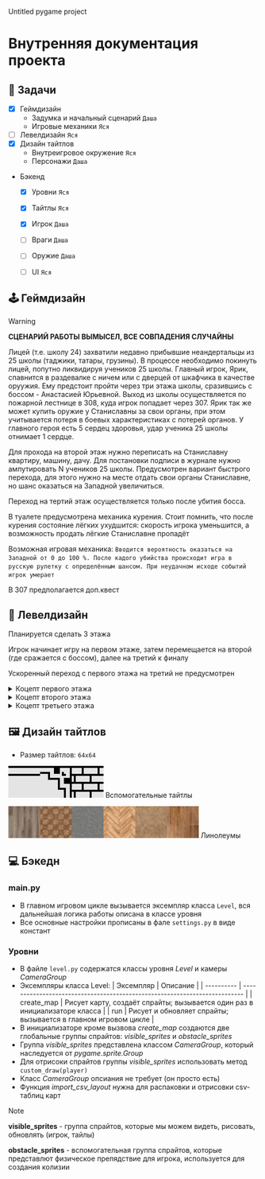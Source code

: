 Untitled pygame project
# Внутренняя документация проекта



## 📑 Задачи
- [x] Геймдизайн
  - Задумка и начальный сценарий `Даша`
  - Игровые механики `Яся`
- [ ] Левелдизайн `Яся`
- [x] Дизайн тайтлов
  - Внутреигровое окружение `Яся`
  - Персонажи `Даша`
- Бэкенд
  - [x] Уровни `Яся`
  - [x] Тайтлы `Яся`
  - [x] Игрок `Даша`
  - [ ] Враги `Даша`
  - [ ] Оружие `Даша`
  - [ ] UI `Яся`


## 🕹 Геймдизайн 

> [!WARNING]
> **СЦЕНАРИЙ РАБОТЫ ВЫМЫСЕЛ, ВСЕ СОВПАДЕНИЯ СЛУЧАЙНЫ**

Лицей (т.е. школу 24) захватили недавно прибывшие неандертальцы из 25 школы (таджики, татары, грузины). В процессе необходимо покинуть лицей, попутно ликвидируя учеников 25 школы. Главный игрок, Ярик, спавнится в раздевалке с ничем или с дверцей от шкафчика в качестве оруужия. Ему предстоит пройти через три этажа школы, сразившись с боссом - Анастасией Юрьевной. Выход из школы осуществляется по пожарной лестнице в 308, куда игрок попадает через 307. Ярик так же может купить оружие у Станиславны за свои органы, при этом учитывается потеря в боевых характеристиках с потерей органов. У главного героя есть 5 сердец здоровья, удар ученика 25 школы отнимает 1 сердце.

Для прохода на второй этаж нужно переписать на Станиславну квартиру, машину, дачу. Для постановки подписи в журнале нужно ампутировать N учеников 25 школы. Предусмотрен вариант быстрого перехода, для этого нужно на месте отдать свои органы Станиславне, но шанс оказаться на Западной увеличиться.

Переход на тертий этаж осуществляется только после убития босса.

В туалете предусмотрена механика курения. Стоит помнить, что после курения состояние лёгких ухудшится: скорость игрока уменьшится, а возможность продать лёгкие Станиславне пропадёт 

Возможная игровая механика: `Вводится вероятность оказаться на Западной от 0 до 100 %. После кадого убийства происходит игра в русскую рулетку с определённым шансом. При неудачном исходе событий игрок умерает`

В 307 предполагается доп.квест


## 📐 Левелдизайн
Планируется сделать 3 этажа

Игрок начинает игру на первом этаже, затем перемещается на второй (где сражается с боссом), далее на третий к финалу

Ускоренный переход с первого этажа на третий не предусмотрен

<details>
<summary>Коцепт первого этажа</summary>
  
![Коцепт-план первого этажа](https://github.com/PlakIA/pygame-resources/blob/d871d09b56135a5b743909c981f53a61befa4bc1/docs-resources/concept%20plan%201.png)
![Коцепт-арт первого этажа](https://github.com/PlakIA/pygame-resources/blob/c5847f021d04d25b91ea085617517950dda07b19/docs-resources/map%201.png)
![1-1](https://github.com/PlakIA/pygame-resources/blob/c5847f021d04d25b91ea085617517950dda07b19/docs-resources/1-1.png)
![1-2](https://github.com/PlakIA/pygame-resources/blob/c5847f021d04d25b91ea085617517950dda07b19/docs-resources/1-2.png)
</details>

<details>
<summary>Коцепт второго этажа</summary>
  
![Коцепт-план второго этажа](https://github.com/PlakIA/pygame-resources/blob/3d5b27d0a575e3935f3351662a703a1c13aea194/docs-resources/concept%20plan%202.png)
</details>

<details>
<summary>Коцепт третьего этажа</summary>
  
![Коцепт-план третьего этажа](https://github.com/PlakIA/pygame-resources/blob/3d5b27d0a575e3935f3351662a703a1c13aea194/docs-resources/concept%20plan%203.png)
</details>


## 🖼 Дизайн тайтлов
- Размер тайтлов: `64x64`

![Вспомогательные тайтлы](https://github.com/PlakIA/pygame-resources/blob/d180b149201b317f56cf90bbfe88a0f84034ecba/docs-resources/tiles-0.png)
Вспомогательные тайтлы

![Линолеумы](https://github.com/PlakIA/pygame-resources/blob/d180b149201b317f56cf90bbfe88a0f84034ecba/docs-resources/tiles-1.png)
Линолеумы


## 💻 Бэкедн


### main.py
- В главном игровом цикле вызывается эксемпляр класса `Level`, вся дальнейшая логика работы описана в классе уровня
- Все основные настройки прописаны в фале `settings.py` в виде констант

  
### Уровни
- В файле `level.py` содержатся классы уровня *Level* и камеры *CameraGroup*
- Эксемпляры класса Level:
    | Эксемпляр  | Описание                                                                   |
    | ---------- | -------------------------------------------------------------------------- |
    | create_map | Рисует карту, создаёт спрайты; вызывается один раз в инициализаторе класса |
    | run        | Рисует и обновляет спрайты; вызывается в главном игровом цикле             |
- В инициализаторе кроме вызвова *create_map* создаются две глобальные группы спрайтов: *visible_sprites* и *obstacle_sprites*
- Группа *visible_sprites* представлена классом *CameraGroup*, который наследуется от *pygame.sprite.Group*
- Для отрисоки спрайтов группы *visible_sprites* использовать метод `custom_draw(player)`
- Класс *CameraGroup* опсиания не требует (он просто есть)
- Функция *import_csv_layout* нужна для распаковки и отрисовки csv-таблиц карт

> [!NOTE]
  > **visible_sprites** - группа спрайтов, которые мы можем видеть, рисовать, обновлять (игрок, тайлы)
  > 
  > **obstacle_sprites** - вспомогательная группа спрайтов, которые представлют физическое препядствие для игрока, используется для создания колизии
  
